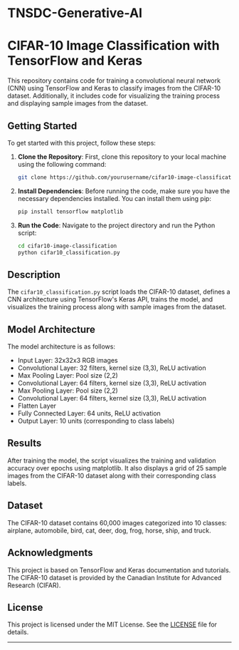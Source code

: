 # TNSDC-Generative-AI
# CIFAR-10 Image Classification with TensorFlow and Keras

This repository contains code for training a convolutional neural network (CNN) using TensorFlow and Keras to classify images from the CIFAR-10 dataset. Additionally, it includes code for visualizing the training process and displaying sample images from the dataset.

## Getting Started

To get started with this project, follow these steps:

1. **Clone the Repository**: First, clone this repository to your local machine using the following command:

    ```bash
    git clone https://github.com/yourusername/cifar10-image-classification.git
    ```

2. **Install Dependencies**: Before running the code, make sure you have the necessary dependencies installed. You can install them using pip:

    ```bash
    pip install tensorflow matplotlib
    ```

3. **Run the Code**: Navigate to the project directory and run the Python script:

    ```bash
    cd cifar10-image-classification
    python cifar10_classification.py
    ```

## Description

The `cifar10_classification.py` script loads the CIFAR-10 dataset, defines a CNN architecture using TensorFlow's Keras API, trains the model, and visualizes the training process along with sample images from the dataset.

## Model Architecture

The model architecture is as follows:

- Input Layer: 32x32x3 RGB images
- Convolutional Layer: 32 filters, kernel size (3,3), ReLU activation
- Max Pooling Layer: Pool size (2,2)
- Convolutional Layer: 64 filters, kernel size (3,3), ReLU activation
- Max Pooling Layer: Pool size (2,2)
- Convolutional Layer: 64 filters, kernel size (3,3), ReLU activation
- Flatten Layer
- Fully Connected Layer: 64 units, ReLU activation
- Output Layer: 10 units (corresponding to class labels)

## Results

After training the model, the script visualizes the training and validation accuracy over epochs using matplotlib. It also displays a grid of 25 sample images from the CIFAR-10 dataset along with their corresponding class labels.

## Dataset

The CIFAR-10 dataset contains 60,000 images categorized into 10 classes: airplane, automobile, bird, cat, deer, dog, frog, horse, ship, and truck.

## Acknowledgments

This project is based on TensorFlow and Keras documentation and tutorials. The CIFAR-10 dataset is provided by the Canadian Institute for Advanced Research (CIFAR).

## License

This project is licensed under the MIT License. See the [LICENSE](LICENSE) file for details.

---

